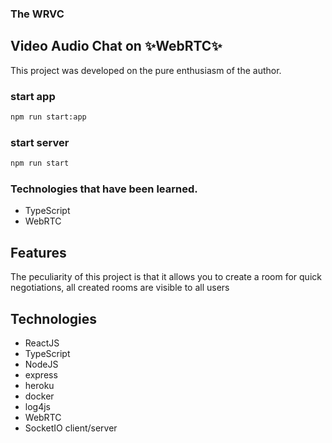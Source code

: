 ### The WRVC
## Video Audio Chat on  ✨WebRTC✨

This project was developed on the pure enthusiasm of the author.

### start app
```sh
npm run start:app
```
### start server
```sh
npm run start
```

### Technologies that have been learned.
- TypeScript
- WebRTC

## Features
The peculiarity of this project is that it allows you to create a room for quick negotiations, all created rooms are visible to all users

## Technologies
- ReactJS
- TypeScript
- NodeJS
- express
- heroku
- docker
- log4js
- WebRTC
- SocketIO client/server
